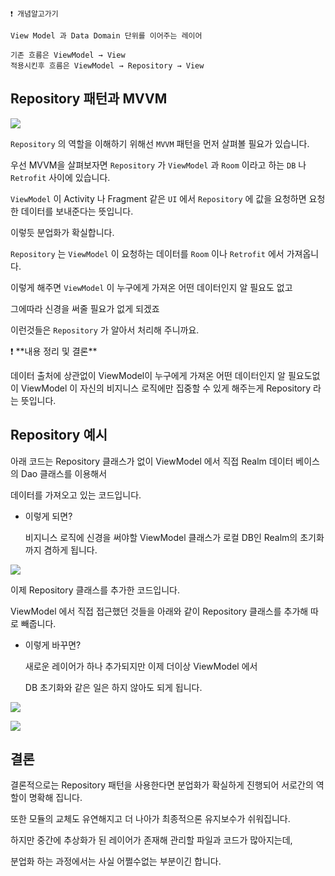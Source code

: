 ```

❗ 개념알고가기

View Model 과 Data Domain 단위를 이어주는 레이어

기존 흐름은 ViewModel → View
적용시킨후 흐름은 ViewModel → Repository → View

```

## Repository 패턴과 MVVM

![](https://s3.us-west-2.amazonaws.com/secure.notion-static.com/497599ed-c7d6-4623-947f-6caabbdc3910/Untitled.png?X-Amz-Algorithm=AWS4-HMAC-SHA256&X-Amz-Content-Sha256=UNSIGNED-PAYLOAD&X-Amz-Credential=AKIAT73L2G45EIPT3X45%2F20220418%2Fus-west-2%2Fs3%2Faws4_request&X-Amz-Date=20220418T054721Z&X-Amz-Expires=86400&X-Amz-Signature=d22895c8551ba409be5eee00c814e297f3be65690cdfb06ad82a35da0620622c&X-Amz-SignedHeaders=host&response-content-disposition=filename%20%3D%22Untitled.png%22&x-id=GetObject)

`Repository` 의 역할을 이해하기 위해선 `MVVM` 패턴을 먼저 살펴볼 필요가 있습니다.

우선 MVVM을 살펴보자면 `Repository` 가 `ViewModel` 과 `Room` 이라고 하는 `DB` 나 `Retrofit` 사이에 있습니다.

`ViewModel` 이 Activity 나 Fragment 같은 `UI` 에서 `Repository` 에 값을 요청하면 요청한 데이터를 보내준다는 뜻입니다.

이렇듯 분업화가 확실합니다.

 `Repository` 는 `ViewModel` 이 요청하는 데이터를 `Room` 이나 `Retrofit` 에서 가져옵니다.

이렇게 해주면 `ViewModel` 이 누구에게 가져온 어떤 데이터인지 알 필요도 없고 

그에따라 신경을 써줄 필요가 없게 되겠죠

이런것들은 `Repository` 가 알아서 처리해 주니까요.

<aside>
❗ **내용 정리 및 결론**

데이터 출처에 상관없이 ViewModel이 누구에게 가져온 어떤 데이터인지 알 필요도없이 
ViewModel 이 자신의 비지니스 로직에만 집중할 수 있게 해주는게 Repository 라는 뜻입니다.

</aside>

## Repository 예시

아래 코드는 Repository 클래스가 없이 ViewModel 에서 직접 Realm 데이터 베이스의 Dao 클래스를 이용해서

데이터를 가져오고 있는 코드입니다. 

- 이렇게 되면?
    
    비지니스 로직에 신경을 써야할 ViewModel 클래스가 
    로컬 DB인 Realm의 초기화까지 겸하게 됩니다.
    

![](https://s3.us-west-2.amazonaws.com/secure.notion-static.com/893c5236-3237-4112-9155-1b184dd4d67d/Untitled.png?X-Amz-Algorithm=AWS4-HMAC-SHA256&X-Amz-Content-Sha256=UNSIGNED-PAYLOAD&X-Amz-Credential=AKIAT73L2G45EIPT3X45%2F20220418%2Fus-west-2%2Fs3%2Faws4_request&X-Amz-Date=20220418T054753Z&X-Amz-Expires=86400&X-Amz-Signature=a928755d71d2d07978d2574f95e5a3607eda648c4bb43fc300d971ec410aa50f&X-Amz-SignedHeaders=host&response-content-disposition=filename%20%3D%22Untitled.png%22&x-id=GetObject)

이제 Repository 클래스를 추가한 코드입니다. 

ViewModel 에서 직접 접근했던 것들을 아래와 같이 Repository 클래스를 추가해 따로 빼줍니다. 

- 이렇게 바꾸면?
    
    새로운 레이어가 하나 추가되지만 이제 더이상 ViewModel 에서 
    
    DB 초기화와 같은 일은 하지 않아도 되게 됩니다.
    

![](https://s3.us-west-2.amazonaws.com/secure.notion-static.com/d5cac67b-f34d-43b1-85e5-1cdfbc148bb7/Untitled.png?X-Amz-Algorithm=AWS4-HMAC-SHA256&X-Amz-Content-Sha256=UNSIGNED-PAYLOAD&X-Amz-Credential=AKIAT73L2G45EIPT3X45%2F20220418%2Fus-west-2%2Fs3%2Faws4_request&X-Amz-Date=20220418T054814Z&X-Amz-Expires=86400&X-Amz-Signature=c6c5a005bbe5fc4282072001787f6524401aa7b06790235915f0c875485f8e7a&X-Amz-SignedHeaders=host&response-content-disposition=filename%20%3D%22Untitled.png%22&x-id=GetObject)

![](https://s3.us-west-2.amazonaws.com/secure.notion-static.com/954722a4-b270-4d6d-8b5f-fbdd51c9ada2/Untitled.png?X-Amz-Algorithm=AWS4-HMAC-SHA256&X-Amz-Content-Sha256=UNSIGNED-PAYLOAD&X-Amz-Credential=AKIAT73L2G45EIPT3X45%2F20220418%2Fus-west-2%2Fs3%2Faws4_request&X-Amz-Date=20220418T054832Z&X-Amz-Expires=86400&X-Amz-Signature=a93e9d72faba64349ac4f0a32600783ff45c42e9c8ce52c0f6ed7cba2fb3a14d&X-Amz-SignedHeaders=host&response-content-disposition=filename%20%3D%22Untitled.png%22&x-id=GetObject)

## 결론

결론적으로는 Repository 패턴을 사용한다면 분업화가 확실하게 진행되어 서로간의 역할이 명확해 집니다.

또한 모듈의 교체도 유연해지고 더 나아가 최종적으론 유지보수가 쉬워집니다.

하지만 중간에 추상화가 된 레이어가 존재해 관리할 파일과 코드가 많아지는데, 

분업화 하는 과정에서는 사실 어쩔수없는 부분이긴 합니다.

